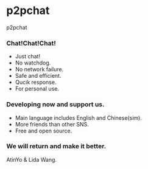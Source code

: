 # p2pchat
p2pchat
### Chat!Chat!Chat!
 - Just chat!
 - No watchdog.
 - No network failure.
 - Safe and efficient.
 - Qucik response.
 - For personal use.
 
### Developing now and support us.
 - Main language includes English and Chinese(sim).
 - More friends than other SNS.
 - Free and open source.

### We will return and make it better.

AtinYo & Lida Wang.
